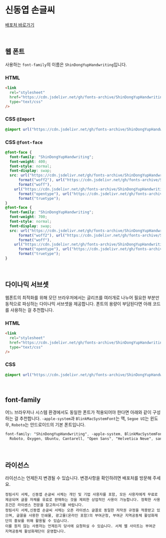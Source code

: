 # 신동엽 손글씨

[배포처 바로가기](https://www.buyeofont.kr/sdyfont)

&nbsp;

## 웹 폰트

사용하는 `font-family`의 이름은 `ShinDongYupHandwriting`입니다.

### HTML

```html
<link
  rel="stylesheet"
  href="https://cdn.jsdelivr.net/gh/fonts-archive/ShinDongYupHandwriting/ShinDongYupHandwriting.css"
  type="text/css"
/>
```

### CSS `@Import`

```css
@import url("https://cdn.jsdelivr.net/gh/fonts-archive/ShinDongYupHandwriting/ShinDongYupHandwriting.css");
```

### CSS `@font-face`

```css
@font-face {
  font-family: "ShinDongYupHandwriting";
  font-weight: 400;
  font-style: normal;
  font-display: swap;
  src: url("https://cdn.jsdelivr.net/gh/fonts-archive/ShinDongYupHandwriting/ShinDongYupHandwriting-Regular.woff2")
      format("woff2"), url("https://cdn.jsdelivr.net/gh/fonts-archive/ShinDongYupHandwriting/ShinDongYupHandwriting-Regular.woff")
      format("woff"),
    url("https://cdn.jsdelivr.net/gh/fonts-archive/ShinDongYupHandwriting/ShinDongYupHandwriting-Regular.otf")
      format("opentype"), url("https://cdn.jsdelivr.net/gh/fonts-archive/ShinDongYupHandwriting/ShinDongYupHandwriting-Regular.ttf")
      format("truetype");
}
@font-face {
  font-family: "ShinDongYupHandwriting";
  font-weight: 700;
  font-style: normal;
  font-display: swap;
  src: url("https://cdn.jsdelivr.net/gh/fonts-archive/ShinDongYupHandwriting/ShinDongYupHandwriting-Bold.woff2")
      format("woff2"), url("https://cdn.jsdelivr.net/gh/fonts-archive/ShinDongYupHandwriting/ShinDongYupHandwriting-Bold.woff")
      format("woff"),
    url("https://cdn.jsdelivr.net/gh/fonts-archive/ShinDongYupHandwriting/ShinDongYupHandwriting-Bold.otf")
      format("opentype"), url("https://cdn.jsdelivr.net/gh/fonts-archive/ShinDongYupHandwriting/ShinDongYupHandwriting-Bold.ttf")
      format("truetype");
}
```

&nbsp;

## 다이나믹 서브셋

웹폰트의 최적화를 위해 모던 브라우저에서는 글리프를 여러개로 나누어 필요한 부분만 동적으로 파싱하는 다이나믹 서브셋을 제공합니다. 폰트의 용량이 부담된다면 아래 코드를 사용하는 걸 추천합니다.

### HTML

```html
<link
  rel="stylesheet"
  href="https://cdn.jsdelivr.net/gh/fonts-archive/ShinDongYupHandwriting/subsets/ShinDongYupHandwriting-dynamic-subset.css"
  type="text/css"
/>
```

### CSS

```css
@import url("https://cdn.jsdelivr.net/gh/fonts-archive/ShinDongYupHandwriting/subsets/ShinDongYupHandwriting-dynamic-subset.css");
```

&nbsp;

## font-family

어느 브라우저나 시스템 환경에서도 동일한 폰트가 적용되어야 한다면 아래와 같이 구성하는 걸 추천합니다. `-apple-system`과 `BlinkMacSystemFont`는 맥, `Segoe UI`는 윈도우, `Roboto`는 안드로이드의 기본 폰트입니다.

```css
font-family: "ShinDongYupHandwriting", -apple-system, BlinkMacSystemFont, "Segoe UI",
  Roboto, Oxygen, Ubuntu, Cantarell, "Open Sans", "Helvetica Neue", sans-serif;
```

&nbsp;

## 라이선스

라이선스는 언제든지 변경될 수 있습니다. 변경사항을 확인하려면 배포처를 방문해 주세요.

```
정림사지 서체, 신동엽 손글씨 서체는 개인 및 기업 사용자를 포함, 모든 사용자에게 무료로 제공되며 글꼴 자체를 유료로 판매하는 것을 제외한 상업적인 사용이 가능합니다. 정확한 사용 조건은 라이센스 전문을 참고하시기를 바랍니다.
정림사지 서체,신동엽 손글씨 서체는 오픈 라이센스 글꼴로 동일한 저작권 규정을 적용받고 있으며, 글꼴을 사용한 인쇄물, 광고물(온라인 포함)의 부여군청, 부여군 지역공동체 활성화재단의 홍보를 위해 활용될 수 있습니다.
이를 원치 않는 사용자는 언제든지 당사에 요청하실 수 있습니다. 서체 웹 사이트는 부여군 지역공동체 활성화재단이 운영합니다.
```
